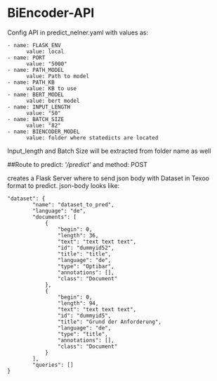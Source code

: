 # BiEncoder-API

Config API in predict_nelner.yaml with values as:
```
- name: FLASK_ENV
      value: local
- name: PORT
      value: "5000"
- name: PATH_MODEL
      value: Path to model
- name: PATH_KB
      value: KB to use
- name: BERT_MODEL
      value: bert model 
- name: INPUT_LENGTH
      value: "50"
- name: BATCH_SIZE
      value: "82"
- name: BIENCODER_MODEL
      value: folder where statedicts are located
```
Input_length and Batch Size will be extracted from folder name as well


##Route to predict: 
_'/predict'_ and method: POST

creates a Flask Server where to send json body with Dataset in Texoo format to predict.
json-body looks like:
```
"dataset": {
        "name": "dataset_to_pred",
        "language": "de",
        "documents": [
            {
                "begin": 0,
                "length": 36,
                "text": "text text text",
                "id": "dummyid52",
                "title": "title",
                "language": "de",
                "type": "Optibar",
                "annotations": [],
                "class": "Document"
            },
            {
                "begin": 0,
                "length": 94,
                "text": "text text text",
                "id": "dummyid5",
                "title": "Grund der Anforderung",
                "language": "de",
                "type": "title",
                "annotations": [],
                "class": "Document"
            }
        ],
        "queries": []
}
```
